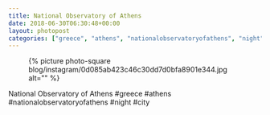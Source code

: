 ```yaml
---
title: National Observatory of Athens
date: 2018-06-30T06:30:48+00:00
layout: photopost
categories: ["greece", "athens", "nationalobservatoryofathens", "night", "city", "photos", "instagram"]
---
```


<figure class="photo photo--square">
  {% picture photo-square blog/instagram/0d085ab423c46c30dd7d0bfa8901e344.jpg alt="" %}
</figure>

National Observatory of Athens
#greece #athens #nationalobservatoryofathens #night #city
